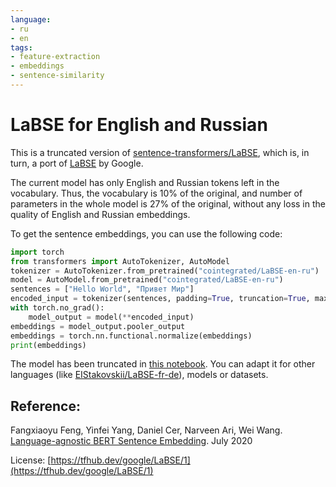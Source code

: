```yaml
---
language:
- ru
- en
tags:
- feature-extraction
- embeddings
- sentence-similarity
---
```

# LaBSE for English and Russian
This is a truncated version of [sentence-transformers/LaBSE](https://huggingface.co/sentence-transformers/LaBSE), which is, in turn, a port of [LaBSE](https://tfhub.dev/google/LaBSE/1) by Google.

The current model has only English and Russian tokens left in the vocabulary.
Thus, the vocabulary is 10% of the original, and number of parameters in the whole model is 27% of the original, without any loss in the quality of English and Russian embeddings.
 
To get the sentence embeddings, you can  use the following code:
```python
import torch
from transformers import AutoTokenizer, AutoModel
tokenizer = AutoTokenizer.from_pretrained("cointegrated/LaBSE-en-ru")
model = AutoModel.from_pretrained("cointegrated/LaBSE-en-ru")
sentences = ["Hello World", "Привет Мир"]
encoded_input = tokenizer(sentences, padding=True, truncation=True, max_length=64, return_tensors='pt')
with torch.no_grad():
    model_output = model(**encoded_input)
embeddings = model_output.pooler_output
embeddings = torch.nn.functional.normalize(embeddings)
print(embeddings)
```

The model has been truncated in [this notebook](https://colab.research.google.com/drive/1dnPRn0-ugj3vZgSpyCC9sgslM2SuSfHy?usp=sharing).
You can adapt it for other languages (like [EIStakovskii/LaBSE-fr-de](https://huggingface.co/EIStakovskii/LaBSE-fr-de)), models or datasets.

## Reference:
Fangxiaoyu Feng, Yinfei Yang, Daniel Cer, Narveen Ari, Wei Wang. [Language-agnostic BERT Sentence Embedding](https://arxiv.org/abs/2007.01852). July 2020

License: [https://tfhub.dev/google/LaBSE/1](https://tfhub.dev/google/LaBSE/1)
